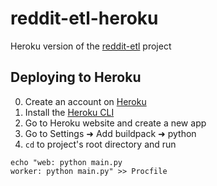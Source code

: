 # reddit-etl-heroku

Heroku version of the [reddit-etl](https://github.com/pelekh-o/reddit-etl) project


## Deploying to Heroku
0. Create an account on [Heroku](https://www.heroku.com/)
1. Install the [Heroku CLI](https://devcenter.heroku.com/articles/heroku-cli)
2. Go to Heroku website and create a new app
3. Go to Settings ➜ Add buildpack ➜ python
4. ```cd``` to project's root directory and run 
```commandline
echo "web: python main.py  
worker: python main.py" >> Procfile
```
